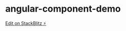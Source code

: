 # angular-component-demo

[Edit on StackBlitz ⚡️](https://stackblitz.com/edit/angular-component-j3iazw)